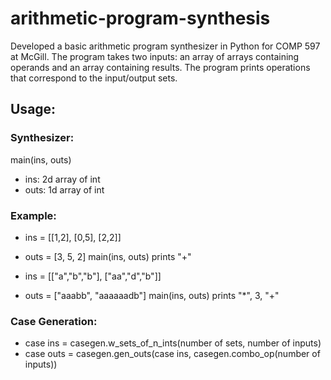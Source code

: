 # arithmetic-program-synthesis
Developed a basic arithmetic program synthesizer in Python for COMP 597 at McGill. The program takes two inputs: an array of arrays containing operands and an array containing results. The program prints operations that correspond to the input/output sets. 

## Usage:
### Synthesizer:
main(ins, outs) 
- ins: 2d array of int
- outs: 1d array of int

### Example:

- ins = [[1,2], [0,5], [2,2]]
- outs = [3, 5, 2]
main(ins, outs) prints "+"


- ins = [["a","b","b"], ["aa","d","b"]]
- outs = ["aaabb", "aaaaaadb"]
main(ins, outs) prints "*", 3, "+"

### Case Generation:
- case ins = casegen.w_sets_of_n_ints(number of sets, number of inputs)
- case outs = casegen.gen_outs(case ins, casegen.combo_op(number of inputs))
